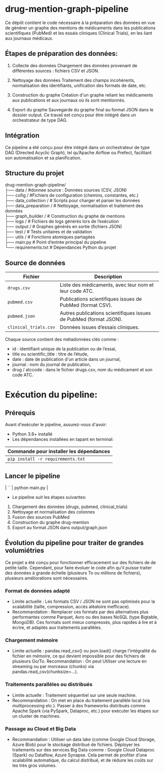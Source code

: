 # drug-mention-graph-pipeline
Ce dépôt contient le code nécessaire à la préparation des données en vue de générer un graphe des mentions de médicaments dans les publications scientifiques (PubMed) et les essais cliniques (Clinical Trials), en les liant aux journaux médicaux.

## Étapes de préparation des données:
1. Collecte des données
Chargement des données provenant de différentes sources : fichiers CSV et JSON.

2. Nettoyage des données
Traitement des champs incohérents, normalisation des identifiants, unification des formats de date, etc.

3. Construction du graphe
Création d'un graphe reliant les médicaments aux publications et aux journaux où ils sont mentionnés.

4. Export du graphe
Sauvegarde du graphe final au format JSON dans le dossier output.
Ce travail est conçu pour être intégré dans un orchestrateur de type DAG.

 ## Intégration
Ce pipeline a été conçu pour être intégré dans un orchestrateur de type DAG (Directed Acyclic Graph), tel qu’Apache Airflow ou Prefect, facilitant son automatisation et sa planification.

##  Structure du projet
drug-mention-graph-pipeline/  
├── data /                     #donnee source : Données sources (CSV, JSON)  
├── cofig /                    #Fichiers de configuration (chemins, constantes, etc.)    
├── data_collection /           # Scripts pour charger et parser les données  
├── data_preparation /          # Nettoyage, normalisation et traitement des données   
├── graph_builder /             # Construction du graphe de mentions  
├── logs /                      # Fichiers de logs générés lors de l’exécution  
├── output /                    # Graphes générés en sortie (fichiers JSON)  
├── test /                      # Tests unitaires et de validation  
├── utils /                     # Fonctions atomiques partagées  
├── main.py                    # Point d’entrée principal du pipeline  
└── requirements.txt           # Dépendances Python du projet  

## Source de données

| Fichier               | Description                                                       |
| --------------------- | ----------------------------------------------------------------- |
| `drugs.csv`           | Liste des médicaments, avec leur nom et leur code ATC.            |
| `pubmed.csv`          | Publications scientifiques issues de PubMed (format CSV).         |
| `pubmed.json`         | Autres publications scientifiques issues de PubMed (format JSON). |
| `clinical_trials.csv` | Données issues d’essais cliniques.                                |

Chaque source contient des métadonnées clés comme :
- id : identifiant unique de la publication ou de l’essai,
- title ou scientific_title : titre de l’étude,
- date : date de publication d'un article dans un journal,
- journal : nom du journal de publication,
- drug / atccode : dans le fichier drugs.csv, nom du médicament et son code ATC.

# Exécution du pipeline:
## Prérequis
Avant d'exécuter le pipeline, assurez-vous d'avoir:
 - Python 3.8+ installé
 - Les dépendances installées en tapant en terminal:
   
 | Commande pour installer les dépendances |
| --------------------------------------- |
| `pip install -r requirements.txt`       |


## Lancer le pipeline
  | `` | python main.py     |
  
- Le pipeline suit les étapes suivantes:
1. Chargement des données (drugs, pubmed, clinical_trials)
2. Nettoyage et normalisation des colonnes
3. Fusion des sources PubMed
4. Construction du graphe drug-mention
5. Export au format JSON dans output/graph.json

## Évolution du pipeline pour traiter de grandes volumiétries
Ce projet a été conçu pour fonctionner efficacement sur des fichiers de de petite taille. Cependant, pour faire évoluer le code afin qu'il puisse traiter des données à grande échelle (plusieurs To ou millions de fichiers), plusieurs améliorations sont nécessaires.
 
### Format de données adapté
- Limite actuelle : Les formats CSV / JSON ne sont pas optimisés pour la scalabilité (taille, compression, accès aléatoire inefficace).
- Recommandation :
 Remplacer ces formats par des alternatives plus performantes comme Parquet, Avro ou des bases NoSQL (type Bigtable, MongoDB).
 Ces formats sont mieux compressés, plus rapides à lire et à écrire, et adaptés aux traitements parallèles.

### Chargement mémoire
- Limite actuelle : pandas.read_csv() ou json.load() charge l'intégralité du fichier en mémoire, ce qui devient impossible pour des fichiers de plusieurs Go/To.
Recommandation : On peut Utiliser une lecture en streaming ou par morceaux (chunks) via pandas.read_csv(chunksize=...).

### Traitements parallèles ou distribués
- Limite actuelle : Traitement séquentiel sur une seule machine.
- Recommandation : On met en place du traitement parallèle local (via multiprocessing etc.).
  Passer à des frameworks distribués comme Apache Spark (via PySpark, Dataproc, etc.) pour exécuter les étapes sur un cluster de machines.

### Passage au Cloud et Big Data
- Recommandation : Utiliser un data lake (comme Google Cloud Storage, Azure Blob) pour le stockage distribué de fichiers.
  Déployer les traitements sur des services Big Data comme :
  Google Cloud Dataproc (Spark) ou Dataflow, Azure Synapse. Cela permet de profiter d’une scalabilité automatique, du calcul distribué, et de réduire les coûts sur les très gros volumes.

